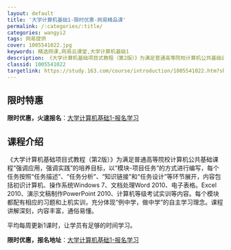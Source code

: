 ```yaml
---
layout: default
title: '大学计算机基础1-限时优惠-网易精品课'
permalink: /:categories/:title/
categories: wangyi2
tags: 网易提供
cover: 1005541022.jpg
keywords: 精选网课,网易云课堂,大学计算机基础1
description: 《大学计算机基础项目式教程（第2版）》为满足普通高等院校计算机公共基础课程“强调应用，强调实践”的培养目标，以“模块-项
classid: 1005541022
targetlink: https://study.163.com/course/introduction/1005541022.htm?share=1&shareId=1025206652&utm_campaign=share&utm_medium=iphoneShare&utm_source=&utm_u=1025206652
---
```


## 限时特惠

**限时优惠，火速报名**：[大学计算机基础1-报名学习](https://study.163.com/course/introduction/1005541022.htm?share=1&shareId=1025206652&utm_campaign=share&utm_medium=iphoneShare&utm_source=&utm_u=1025206652)

## 课程介绍

《大学计算机基础项目式教程（第2版）》为满足普通高等院校计算机公共基础课程“强调应用，强调实践”的培养目标，以“模块-项目任务”的方式进行编写，每个任务按照“任务描述”、“任务分析”、“知识链接”和“任务设计”等环节展开，内容包括初识计算机、操作系统Windows 7、文档处理Word 2010、电子表格。Excel 2010、演示文稿制作PowerPoint 2010、计算机等级考试实训等内容。每个模块都配有相应的习题和上机实训，充分体现“例中学，做中学”的自主学习理念。课程讲解深刻，内容丰富，通俗易懂。

平均每周更新1课时，让学员有足够的时间学习。

**限时优惠，报名地址**：[大学计算机基础1-报名学习](https://study.163.com/course/introduction/1005541022.htm?share=1&shareId=1025206652&utm_campaign=share&utm_medium=iphoneShare&utm_source=&utm_u=1025206652)

